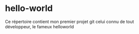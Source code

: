 # hello-world
Ce répertoire contient mon premier projet git celui connu de tout développeur, le fameux helloworld
